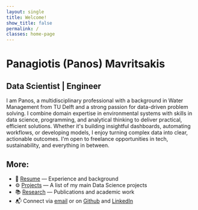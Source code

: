 ```yaml
---
layout: single
title: Welcome!
show_title: false
permalink: /
classes: home-page
---
```


# Panagiotis (Panos) Mavritsakis
<h2 class="typewriter gold-link">Data Scientist | Engineer</h2>

I am Panos, a multidisciplinary professional with a background in Water Management from TU Delft and a strong passion for data-driven problem solving. I combine domain expertise in environmental systems with skills in data science, programming, and analytical thinking to deliver practical, efficient solutions. Whether it's building insightful dashboards, automating workflows, or developing models, I enjoy turning complex data into clear, actionable outcomes. I'm open to freelance opportunities in tech, sustainability, and everything in between.

## More:
- 📄 [Resume](/cv.md/) — Experience and background  
- ⚙️ [Projects](/projects.md/) — A list of my main Data Science projects
- 📚 [Research](/research.md/) — Publications and academic work
- 📬 Connect via [email](mailto:panagiotismavritsakis@gmail.com) or on 
  <a href="https://github.com/Pargo18">Github</a> and
  <a href="https://www.linkedin.com/in/panagiotismavritsakis?utm_source=share&utm_campaign=share_via&utm_content=profile&utm_medium=ios_app">LinkedIn</a>

